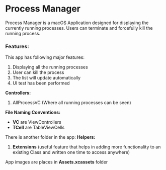 # Process Manager
Process Manager is a macOS Application designed for displaying the currently running processes. Users can terminate and forcefully kill the running process.

### Features:
This app has following major features:
1. Displaying all the running processes
2. User can kill the process
3. The list will update automatically
4. UI test has been performed

**Controllers:**
1. AllPrcoessVC (Where all running processes can be seen)

**File Naming Conventions:**
* **VC** are ViewControllers
* **TCell** are TableViewCells

There is another folder in the app:
**Helpers:**
1. **Extensions** (useful feature that helps in adding more functionality to an existing Class and written one time to access anywhere)

App images are places in **Assets.xcassets** folder
